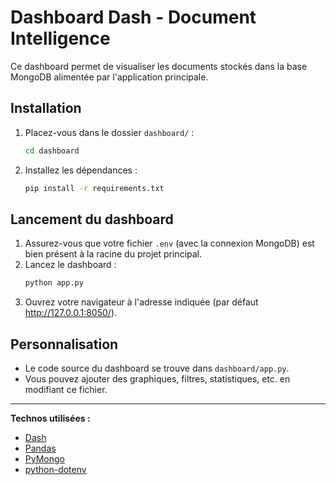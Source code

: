 # Dashboard Dash - Document Intelligence

Ce dashboard permet de visualiser les documents stockés dans la base MongoDB alimentée par l'application principale.

## Installation

1. Placez-vous dans le dossier `dashboard/` :
   ```bash
   cd dashboard
   ```
2. Installez les dépendances :
   ```bash
   pip install -r requirements.txt
   ```

## Lancement du dashboard

1. Assurez-vous que votre fichier `.env` (avec la connexion MongoDB) est bien présent à la racine du projet principal.
2. Lancez le dashboard :
   ```bash
   python app.py
   ```
3. Ouvrez votre navigateur à l'adresse indiquée (par défaut http://127.0.0.1:8050/).

## Personnalisation
- Le code source du dashboard se trouve dans `dashboard/app.py`.
- Vous pouvez ajouter des graphiques, filtres, statistiques, etc. en modifiant ce fichier.

---

**Technos utilisées :**
- [Dash](https://dash.plotly.com/)
- [Pandas](https://pandas.pydata.org/)
- [PyMongo](https://pymongo.readthedocs.io/)
- [python-dotenv](https://pypi.org/project/python-dotenv/) 